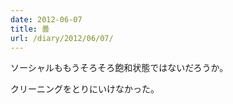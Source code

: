 ```yaml
---
date: 2012-06-07
title: 曇
url: /diary/2012/06/07/
---
```


ソーシャルももうそろそろ飽和状態ではないだろうか。

クリーニングをとりにいけなかった。